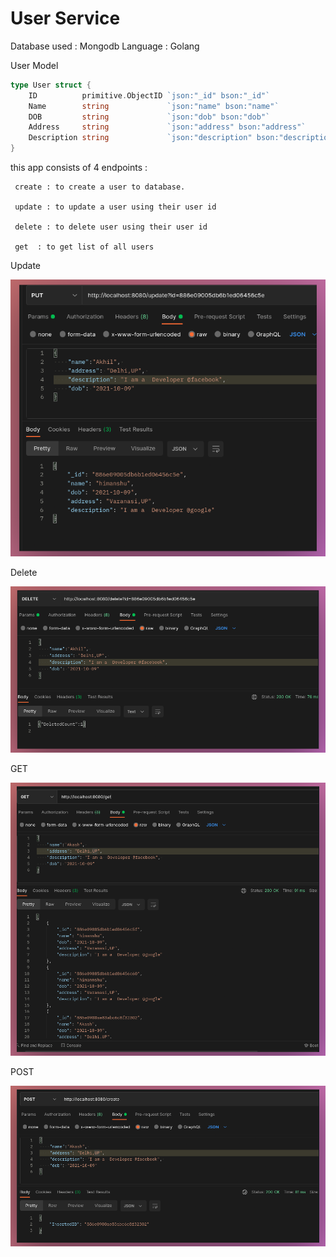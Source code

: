 # User Service

Database used : Mongodb 
Language : Golang 


User Model 

```go
type User struct {
	ID          primitive.ObjectID `json:"_id" bson:"_id"`
	Name        string             `json:"name" bson:"name"`
	DOB         string             `json:"dob" bson:"dob"`
	Address     string             `json:"address" bson:"address"`
	Description string             `json:"description" bson:"description"`
}
```

this app consists of 4 endpoints : 

     create : to create a user to database.  

     update : to update a user using their user id

     delete : to delete user using their user id 

     get  : to get list of all users 

Update

![s4.png](User%20Service%20db98ab5a8c844f07ae8025765cdc2cb4/s4.png)

Delete 

![s1.png](User%20Service%20db98ab5a8c844f07ae8025765cdc2cb4/s1.png)

GET 

![s44.png](User%20Service%20db98ab5a8c844f07ae8025765cdc2cb4/s44.png)

POST

![s2.png](User%20Service%20db98ab5a8c844f07ae8025765cdc2cb4/s2.png)